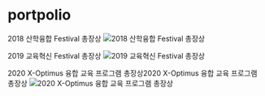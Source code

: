 # portpolio

2018 산학융합 Festival 총장상
![2018 산학융합 Festival 총장상](https://user-images.githubusercontent.com/81081774/114704757-ef78ec00-9d61-11eb-9752-74be95355d2e.jpg)

2019 교육혁신 Festival 총장상
![2019 교육혁신 Festival 총장상](https://user-images.githubusercontent.com/81081774/114704767-f142af80-9d61-11eb-91df-5e34679842d0.jpg)

2020 X-Optimus 융합 교육 프로그램 총장상2020 X-Optimus 융합 교육 프로그램 총장상
![2020 X-Optimus 융합 교육 프로그램 총장상](https://user-images.githubusercontent.com/81081774/114704771-f1db4600-9d61-11eb-80e2-66afa86e99f8.jpg)
